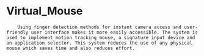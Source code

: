 # Virtual_Mouse
        Using finger detection methods for instant camera access and user-friendly user interface makes it more easily accessible. The system is used to implement motion tracking mouse, a signature input device and an application selector. This system reduces the use of any physical mouse which saves time and also reduces effort. 
